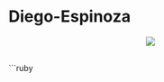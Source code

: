 # Diego-Espinoza

<p align="center">
  <img src="https://i.pinimg.com/originals/ae/26/63/ae2663b800ef142f14971ccb963a787c.gif" />
</p>
<br>
```ruby
